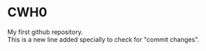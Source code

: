 # CWH0
My first github repository. <br>
This is a new line added specially to check for "commit changes".
